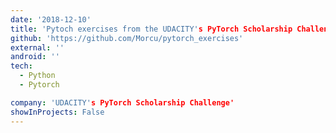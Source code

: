 ```yaml
---
date: '2018-12-10'
title: 'Pytoch exercises from the UDACITY's PyTorch Scholarship Challenge'
github: 'https://github.com/Morcu/pytorch_exercises'
external: ''
android: ''
tech:
  - Python
  - Pytorch

company: 'UDACITY's PyTorch Scholarship Challenge'
showInProjects: False
---
```

